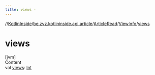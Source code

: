 ```yaml
---
title: views -
---
```

//[KotlinInside](../../../index.md)/[be.zvz.kotlininside.api.article](../../index.md)/[ArticleRead](../index.md)/[ViewInfo](index.md)/[views](views.md)



# views  
[jvm]  
Content  
val [views](views.md): [Int](https://kotlinlang.org/api/latest/jvm/stdlib/kotlin/-int/index.html)  



